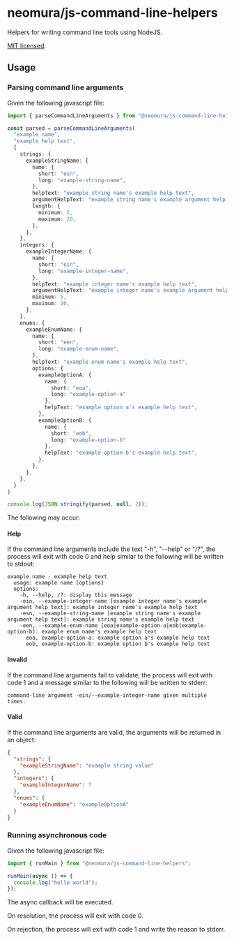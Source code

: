 # neomura/js-command-line-helpers

Helpers for writing command line tools using NodeJS.

[MIT licensed](./license.md).

## Usage

### Parsing command line arguments

Given the following javascript file:

```ts
import { parseCommandLineArguments } from "@neomura/js-command-line-helpers";

const parsed = parseCommandLineArguments(
  "example name",
  "example help text",
  {
    strings: {
      exampleStringName: {
        name: {
          short: "esn",
          long: "example-string-name",
        },
        helpText: "example string name's example help text",
        argumentHelpText: "example string name's example argument help text",
        length: {
          minimum: 5,
          maximum: 20,
        },
      },
    },
    integers: {
      exampleIntegerName: {
        name: {
          short: "ein",
          long: "example-integer-name",
        },
        helpText: "example integer name's example help text",
        argumentHelpText: "example integer name's example argument help text",
        minimum: 5,
        maximum: 20,
      },
    },
    enums: {
      exampleEnumName: {
        name: {
          short: "een",
          long: "example-enum-name",
        },
        helpText: "example enum name's example help text",
        options: {
          exampleOptionA: {
            name: {
              short: "eoa",
              long: "example-option-a"
            },
            helpText: "example option a's example help text",
          },
          exampleOptionB: {
            name: {
              short: "eob",
              long: "example-option-b"
            },
            helpText: "example option b's example help text",
          },
        },
      },
    },
  }
)

console.log(JSON.stringify(parsed, null, 2));
```

The following may occur:

#### Help

If the command line arguments include the text "-h", "--help" or "/?", the process will exit with code 0 and help similar to the following will be written to stdout:

```
example name - example help text
  usage: example name [options]
  options:
    -h, --help, /?: display this message
    -ein, --example-integer-name [example integer name's example argument help text]: example integer name's example help text
    -esn, --example-string-name [example string name's example argument help text]: example string name's example help text
    -een, --example-enum-name [eoa|example-option-a|eob|example-option-b]: example enum name's example help text
      eoa, example-option-a: example option a's example help text
      eob, example-option-b: example option b's example help text
```

#### Invalid

If the command line arguments fail to validate, the process will exit with code 1 and a message similar to the following will be written to stderr:

```
command-line argument -ein/--example-integer-name given multiple times.
```

#### Valid

If the command line arguments are valid, the arguments will be returned in an object:

```json
{
  "strings": {
    "exampleStringName": "example string value"
  },
  "integers": {
    "exampleIntegerName": 7
  },
  "enums": {
    "exampleEnumName": "exampleOptionA"
  }
}
```

### Running asynchronous code

Given the following javascript file:

```ts
import { runMain } from "@neomura/js-command-line-helpers";

runMain(async () => {
  console.log("hello world");
});
```

The async callback will be executed.

On resolution, the process will exit with code 0.

On rejection, the process will exit with code 1 and write the reason to stderr.
